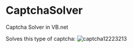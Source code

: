 # CaptchaSolver
Captcha Solver in VB.net

Solves this type of captcha:
![captcha12223213](https://github.com/user-attachments/assets/d87c3e12-8543-49ba-8064-b15c1ec9ba56)
